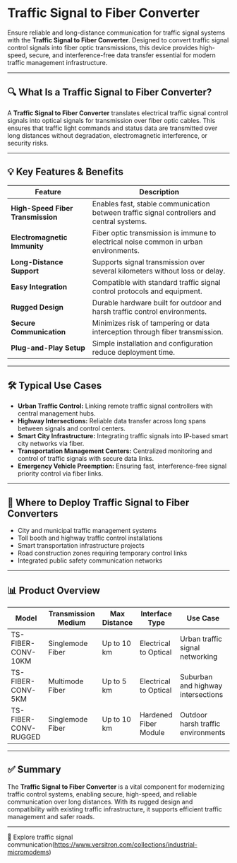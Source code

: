 # Traffic Signal to Fiber Converter

Ensure reliable and long-distance communication for traffic signal systems with the **Traffic Signal to Fiber Converter**. Designed to convert traffic signal control signals into fiber optic transmissions, this device provides high-speed, secure, and interference-free data transfer essential for modern traffic management infrastructure.

---

## 🔍 What Is a Traffic Signal to Fiber Converter?

A **Traffic Signal to Fiber Converter** translates electrical traffic signal control signals into optical signals for transmission over fiber optic cables. This ensures that traffic light commands and status data are transmitted over long distances without degradation, electromagnetic interference, or security risks.

---

## 💡 Key Features & Benefits

| Feature                          | Description                                                                 |
|----------------------------------|-----------------------------------------------------------------------------|
| **High-Speed Fiber Transmission**| Enables fast, stable communication between traffic signal controllers and central systems. |
| **Electromagnetic Immunity**      | Fiber optic transmission is immune to electrical noise common in urban environments. |
| **Long-Distance Support**         | Supports signal transmission over several kilometers without loss or delay. |
| **Easy Integration**              | Compatible with standard traffic signal control protocols and equipment.    |
| **Rugged Design**                 | Durable hardware built for outdoor and harsh traffic control environments.  |
| **Secure Communication**          | Minimizes risk of tampering or data interception through fiber transmission.|
| **Plug-and-Play Setup**           | Simple installation and configuration reduce deployment time.               |

---

## 🛠️ Typical Use Cases

- **Urban Traffic Control:** Linking remote traffic signal controllers with central management hubs.  
- **Highway Intersections:** Reliable data transfer across long spans between signals and control centers.  
- **Smart City Infrastructure:** Integrating traffic signals into IP-based smart city networks via fiber.  
- **Transportation Management Centers:** Centralized monitoring and control of traffic signals with secure data links.  
- **Emergency Vehicle Preemption:** Ensuring fast, interference-free signal priority control via fiber links.

---

## 🛒 Where to Deploy Traffic Signal to Fiber Converters

- City and municipal traffic management systems  
- Toll booth and highway traffic control installations  
- Smart transportation infrastructure projects  
- Road construction zones requiring temporary control links  
- Integrated public safety communication networks

---

## 📊 Product Overview

| Model                      | Transmission Medium | Max Distance    | Interface Type          | Use Case                           |
|----------------------------|---------------------|-----------------|------------------------|-----------------------------------|
| TS-FIBER-CONV-10KM         | Singlemode Fiber    | Up to 10 km     | Electrical to Optical  | Urban traffic signal networking   |
| TS-FIBER-CONV-5KM          | Multimode Fiber     | Up to 5 km      | Electrical to Optical  | Suburban and highway intersections|
| TS-FIBER-CONV-RUGGED       | Singlemode Fiber    | Up to 10 km     | Hardened Fiber Module  | Outdoor harsh traffic environments|

---

## ✅ Summary

The **Traffic Signal to Fiber Converter** is a vital component for modernizing traffic control systems, enabling secure, high-speed, and reliable communication over long distances. With its rugged design and compatibility with existing traffic infrastructure, it supports efficient traffic management and safer roads.

---

🔗 Explore traffic signal communication(https://www.versitron.com/collections/industrial-micromodems)
